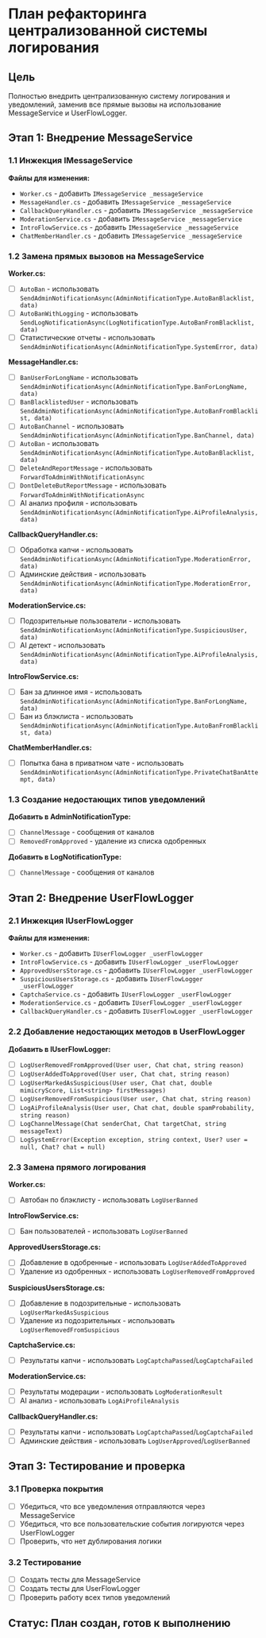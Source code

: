 # План рефакторинга централизованной системы логирования

## Цель
Полностью внедрить централизованную систему логирования и уведомлений, заменив все прямые вызовы на использование MessageService и UserFlowLogger.

## Этап 1: Внедрение MessageService

### 1.1 Инжекция IMessageService
**Файлы для изменения:**
- `Worker.cs` - добавить `IMessageService _messageService`
- `MessageHandler.cs` - добавить `IMessageService _messageService`
- `CallbackQueryHandler.cs` - добавить `IMessageService _messageService`
- `ModerationService.cs` - добавить `IMessageService _messageService`
- `IntroFlowService.cs` - добавить `IMessageService _messageService`
- `ChatMemberHandler.cs` - добавить `IMessageService _messageService`

### 1.2 Замена прямых вызовов на MessageService
**Worker.cs:**
- [ ] `AutoBan` - использовать `SendAdminNotificationAsync(AdminNotificationType.AutoBanBlacklist, data)`
- [ ] `AutoBanWithLogging` - использовать `SendLogNotificationAsync(LogNotificationType.AutoBanFromBlacklist, data)`
- [ ] Статистические отчеты - использовать `SendAdminNotificationAsync(AdminNotificationType.SystemError, data)`

**MessageHandler.cs:**
- [ ] `BanUserForLongName` - использовать `SendAdminNotificationAsync(AdminNotificationType.BanForLongName, data)`
- [ ] `BanBlacklistedUser` - использовать `SendAdminNotificationAsync(AdminNotificationType.AutoBanFromBlacklist, data)`
- [ ] `AutoBanChannel` - использовать `SendAdminNotificationAsync(AdminNotificationType.BanChannel, data)`
- [ ] `AutoBan` - использовать `SendAdminNotificationAsync(AdminNotificationType.AutoBanBlacklist, data)`
- [ ] `DeleteAndReportMessage` - использовать `ForwardToAdminWithNotificationAsync`
- [ ] `DontDeleteButReportMessage` - использовать `ForwardToAdminWithNotificationAsync`
- [ ] AI анализ профиля - использовать `SendAdminNotificationAsync(AdminNotificationType.AiProfileAnalysis, data)`

**CallbackQueryHandler.cs:**
- [ ] Обработка капчи - использовать `SendAdminNotificationAsync(AdminNotificationType.ModerationError, data)`
- [ ] Админские действия - использовать `SendAdminNotificationAsync(AdminNotificationType.ModerationError, data)`

**ModerationService.cs:**
- [ ] Подозрительные пользователи - использовать `SendAdminNotificationAsync(AdminNotificationType.SuspiciousUser, data)`
- [ ] AI детект - использовать `SendAdminNotificationAsync(AdminNotificationType.AiProfileAnalysis, data)`

**IntroFlowService.cs:**
- [ ] Бан за длинное имя - использовать `SendAdminNotificationAsync(AdminNotificationType.BanForLongName, data)`
- [ ] Бан из блэклиста - использовать `SendAdminNotificationAsync(AdminNotificationType.AutoBanFromBlacklist, data)`

**ChatMemberHandler.cs:**
- [ ] Попытка бана в приватном чате - использовать `SendAdminNotificationAsync(AdminNotificationType.PrivateChatBanAttempt, data)`

### 1.3 Создание недостающих типов уведомлений
**Добавить в AdminNotificationType:**
- [ ] `ChannelMessage` - сообщения от каналов
- [ ] `RemovedFromApproved` - удаление из списка одобренных

**Добавить в LogNotificationType:**
- [ ] `ChannelMessage` - сообщения от каналов

## Этап 2: Внедрение UserFlowLogger

### 2.1 Инжекция IUserFlowLogger
**Файлы для изменения:**
- `Worker.cs` - добавить `IUserFlowLogger _userFlowLogger`
- `IntroFlowService.cs` - добавить `IUserFlowLogger _userFlowLogger`
- `ApprovedUsersStorage.cs` - добавить `IUserFlowLogger _userFlowLogger`
- `SuspiciousUsersStorage.cs` - добавить `IUserFlowLogger _userFlowLogger`
- `CaptchaService.cs` - добавить `IUserFlowLogger _userFlowLogger`
- `ModerationService.cs` - добавить `IUserFlowLogger _userFlowLogger`
- `CallbackQueryHandler.cs` - добавить `IUserFlowLogger _userFlowLogger`

### 2.2 Добавление недостающих методов в UserFlowLogger
**Добавить в IUserFlowLogger:**
- [ ] `LogUserRemovedFromApproved(User user, Chat chat, string reason)`
- [ ] `LogUserAddedToApproved(User user, Chat chat, string reason)`
- [ ] `LogUserMarkedAsSuspicious(User user, Chat chat, double mimicryScore, List<string> firstMessages)`
- [ ] `LogUserRemovedFromSuspicious(User user, Chat chat, string reason)`
- [ ] `LogAiProfileAnalysis(User user, Chat chat, double spamProbability, string reason)`
- [ ] `LogChannelMessage(Chat senderChat, Chat targetChat, string messageText)`
- [ ] `LogSystemError(Exception exception, string context, User? user = null, Chat? chat = null)`

### 2.3 Замена прямого логирования
**Worker.cs:**
- [ ] Автобан по блэклисту - использовать `LogUserBanned`

**IntroFlowService.cs:**
- [ ] Бан пользователей - использовать `LogUserBanned`

**ApprovedUsersStorage.cs:**
- [ ] Добавление в одобренные - использовать `LogUserAddedToApproved`
- [ ] Удаление из одобренных - использовать `LogUserRemovedFromApproved`

**SuspiciousUsersStorage.cs:**
- [ ] Добавление в подозрительные - использовать `LogUserMarkedAsSuspicious`
- [ ] Удаление из подозрительных - использовать `LogUserRemovedFromSuspicious`

**CaptchaService.cs:**
- [ ] Результаты капчи - использовать `LogCaptchaPassed`/`LogCaptchaFailed`

**ModerationService.cs:**
- [ ] Результаты модерации - использовать `LogModerationResult`
- [ ] AI анализ - использовать `LogAiProfileAnalysis`

**CallbackQueryHandler.cs:**
- [ ] Результаты капчи - использовать `LogCaptchaPassed`/`LogCaptchaFailed`
- [ ] Админские действия - использовать `LogUserApproved`/`LogUserBanned`

## Этап 3: Тестирование и проверка

### 3.1 Проверка покрытия
- [ ] Убедиться, что все уведомления отправляются через MessageService
- [ ] Убедиться, что все пользовательские события логируются через UserFlowLogger
- [ ] Проверить, что нет дублирования логики

### 3.2 Тестирование
- [ ] Создать тесты для MessageService
- [ ] Создать тесты для UserFlowLogger
- [ ] Проверить работу всех типов уведомлений

## Статус: План создан, готов к выполнению 